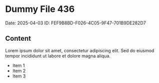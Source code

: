 # Dummy File 436

Date: 2025-04-03
ID: FEF9B8BD-F026-4C05-9F47-701B9DE282D7

## Content

Lorem ipsum dolor sit amet, consectetur adipiscing elit.
Sed do eiusmod tempor incididunt ut labore et dolore magna aliqua.

* Item 1
* Item 2
* Item 3
